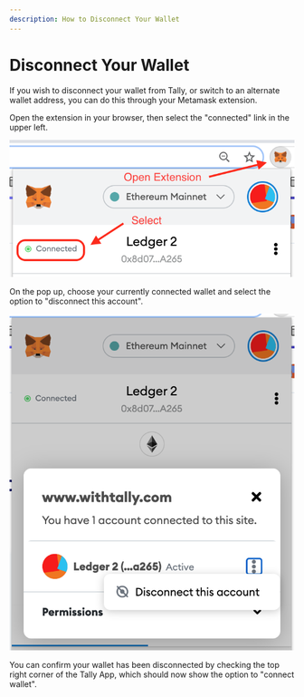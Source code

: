 ```yaml
---
description: How to Disconnect Your Wallet
---
```


# Disconnect Your Wallet

If you wish to disconnect your wallet from Tally, or switch to an alternate wallet address, you can do this through your Metamask extension.

Open the extension in your browser, then select the "connected" link in the upper left.

![](../.gitbook/assets/image%20%2822%29.png)

On the pop up, choose your currently connected wallet and select the option to "disconnect this account". 

![](../.gitbook/assets/image%20%2823%29.png)

You can confirm your wallet has been disconnected by checking the top right corner of the Tally App, which should now show the option to "connect wallet".

